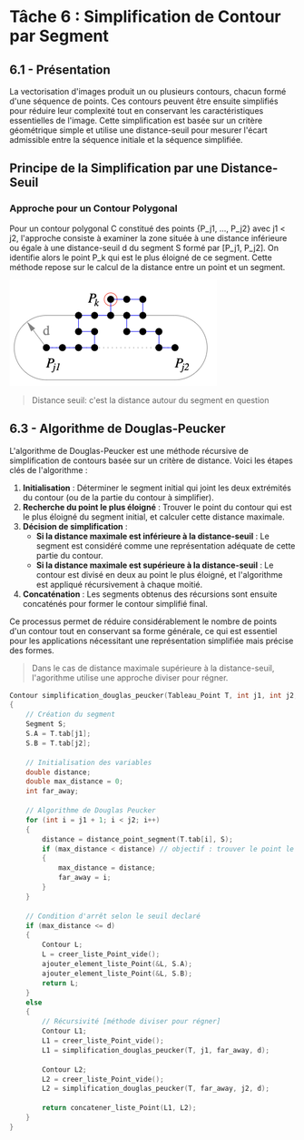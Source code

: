 # Tâche 6 : Simplification de Contour par Segment

## 6.1 - Présentation

La vectorisation d'images produit un ou plusieurs contours, chacun formé d'une séquence de points. Ces contours peuvent être ensuite simplifiés pour réduire leur complexité tout en conservant les caractéristiques essentielles de l'image. Cette simplification est basée sur un critère géométrique simple et utilise une distance-seuil pour mesurer l'écart admissible entre la séquence initiale et la séquence simplifiée.

## Principe de la Simplification par une Distance-Seuil

### Approche pour un Contour Polygonal

Pour un contour polygonal C constitué des points {P_j1, ..., P_j2} avec j1 < j2, l'approche consiste à examiner la zone située à une distance inférieure ou égale à une distance-seuil d du segment S formé par [P_j1, P_j2]. On identifie alors le point P_k qui est le plus éloigné de ce segment. Cette méthode repose sur le calcul de la distance entre un point et un segment.

![1717437009412](image/tache6/1717437009412.png)

> Distance seuil: c'est la distance autour du segment en question

## 6.3 - Algorithme de Douglas-Peucker

L'algorithme de Douglas-Peucker est une méthode récursive de simplification de contours basée sur un critère de distance. Voici les étapes clés de l'algorithme :

1. **Initialisation** : Déterminer le segment initial qui joint les deux extrémités du contour (ou de la partie du contour à simplifier).
2. **Recherche du point le plus éloigné** : Trouver le point du contour qui est le plus éloigné du segment initial, et calculer cette distance maximale.
3. **Décision de simplification** :
   - **Si la distance maximale est inférieure à la distance-seuil** : Le segment est considéré comme une représentation adéquate de cette partie du contour.
   - **Si la distance maximale est supérieure à la distance-seuil** : Le contour est divisé en deux au point le plus éloigné, et l'algorithme est appliqué récursivement à chaque moitié.
4. **Concaténation** : Les segments obtenus des récursions sont ensuite concaténés pour former le contour simplifié final.

Ce processus permet de réduire considérablement le nombre de points d'un contour tout en conservant sa forme générale, ce qui est essentiel pour les applications nécessitant une représentation simplifiée mais précise des formes.

> Dans le cas de distance maximale supérieure à la distance-seuil, l'agorithme utilise une approche diviser pour régner.

```c
Contour simplification_douglas_peucker(Tableau_Point T, int j1, int j2, double d)
{
    // Création du segment
    Segment S;
    S.A = T.tab[j1];
    S.B = T.tab[j2];

    // Initialisation des variables
    double distance;
    double max_distance = 0;
    int far_away;

    // Algorithme de Douglas Peucker
    for (int i = j1 + 1; i < j2; i++)
    {
        distance = distance_point_segment(T.tab[i], S);
        if (max_distance < distance) // objectif : trouver le point le plus eloigné du segment en question qui est [j1,j2]
        {
            max_distance = distance;
            far_away = i;
        }
    }

    // Condition d'arrêt selon le seuil declaré
    if (max_distance <= d)
    {
        Contour L;
        L = creer_liste_Point_vide();
        ajouter_element_liste_Point(&L, S.A);
        ajouter_element_liste_Point(&L, S.B);
        return L;
    }
    else
    {
        // Récursivité [méthode diviser pour régner]
        Contour L1;
        L1 = creer_liste_Point_vide();
        L1 = simplification_douglas_peucker(T, j1, far_away, d);

        Contour L2;
        L2 = creer_liste_Point_vide();
        L2 = simplification_douglas_peucker(T, far_away, j2, d);

        return concatener_liste_Point(L1, L2);
    }
}
```
